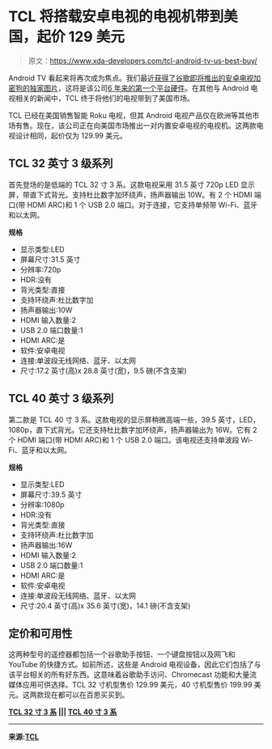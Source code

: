 # TCL 将搭载安卓电视的电视机带到美国，起价 129 美元

> 原文：<https://www.xda-developers.com/tcl-android-tv-us-best-buy/>

Android TV 看起来将再次成为焦点。我们最近[获得了谷歌即将推出的安卓电视加密狗的独家图片](https://www.xda-developers.com/google-android-tv-dongle-remote-ui/)，这将是该公司[6 年来的第一个平台硬件](https://www.xda-developers.com/google-android-tv-dongle-long-overdue/)。在其他与 Android 电视相关的新闻中，TCL 终于将他们的电视带到了美国市场。

TCL 已经在美国销售智能 Roku 电视，但其 Android 电视产品仅在欧洲等其他市场有售。现在，该公司正在向美国市场推出一对内置安卓电视的电视机。这两款电视设计相同，起价仅为 129.99 美元。

## TCL 32 英寸 3 级系列

首先登场的是低端的 TCL 32 寸 3 系。这款电视采用 31.5 英寸 720p LED 显示屏，带直下式背光。支持杜比数字加环绕声，扬声器输出 10W。有 2 个 HDMI 端口(带 HDMI ARC)和 1 个 USB 2.0 端口。对于连接，它支持单频带 Wi-Fi、蓝牙和以太网。

**规格**

*   显示类型:LED
*   屏幕尺寸:31.5 英寸
*   分辨率:720p
*   HDR:没有
*   背光类型:直接
*   支持环绕声:杜比数字加
*   扬声器输出:10W
*   HDMI 输入数量:2
*   USB 2.0 端口数量:1
*   HDMI ARC:是
*   软件:安卓电视
*   连接:单波段无线网络、蓝牙、以太网
*   尺寸:17.2 英寸(高)x 28.8 英寸(宽)，9.5 磅(不含支架)

## TCL 40 英寸 3 级系列

第二款是 TCL 40 寸 3 系。这款电视的显示屏稍微高端一些，39.5 英寸，LED，1080p，直下式背光。它还支持杜比数字加环绕声，扬声器输出为 16W。它有 2 个 HDMI 端口(带 HDMI ARC)和 1 个 USB 2.0 端口。该电视还支持单波段 Wi-Fi、蓝牙和以太网。

**规格**

*   显示类型:LED
*   屏幕尺寸:39.5 英寸
*   分辨率:1080p
*   HDR:没有
*   背光类型:直接
*   支持环绕声:杜比数字加
*   扬声器输出:16W
*   HDMI 输入数量:2
*   USB 2.0 端口数量:1
*   HDMI ARC:是
*   软件:安卓电视
*   连接:单波段无线网络、蓝牙、以太网
*   尺寸:20.4 英寸(高)x 35.6 英寸(宽)，14.1 磅(不含支架)

## 定价和可用性

这两种型号的遥控器都包括一个谷歌助手按钮、一个键盘按钮以及网飞和 YouTube 的快捷方式。如前所述，这些是 Android 电视设备，因此它们包括了与该平台相关的所有好东西。这意味着谷歌助手访问、Chromecast 功能和大量流媒体应用可供选择。TCL 32 寸机型售价 129.99 美元，40 寸机型售价 199.99 美元。这两款现在都可以在百思买买到。

**[TCL 32 寸 3 系](https://shop-links.co/link/?exclusive=1&publisher_slug=xda&article_name=TCL+brings+televisions+with+Android+TV+to+the+U.S.+starting+at+%24129&article_url=https%3A%2F%2Fwww.xda-developers.com%2Ftcl-android-tv-us-best-buy%2F&u1=UUxdaUeUpU28627&url=https%3A%2F%2Fwww.bestbuy.com%2Fsite%2Ftcl-32-class-3-series-720p-hdtv-smart-led%2F6412507.p%3FskuId%3D6412507) ||| [TCL 40 寸 3 系](https://shop-links.co/link/?exclusive=1&publisher_slug=xda&article_name=TCL+brings+televisions+with+Android+TV+to+the+U.S.+starting+at+%24129&article_url=https%3A%2F%2Fwww.xda-developers.com%2Ftcl-android-tv-us-best-buy%2F&u1=UUxdaUeUpU28627&url=https%3A%2F%2Fwww.bestbuy.com%2Fsite%2Ftcl-40-class-3-series-1080p-hdtv-smart-led%2F6408874.p%3FskuId%3D6408874)**

* * *

**来源:[TCL](https://www.prnewswire.com/news-releases/tcl-launches-first-televisions-with-android-tv-in-the-us-301071522.html)**